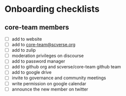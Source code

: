 # Onboarding checklists

## core-team members

- [ ] add to website
- [ ] add to core-team@scverse.org
- [ ] add to zulip
- [ ] moderation privileges on discourse
- [ ] add to password manager
- [ ] add to github org and scverse/core-team github team
- [ ] add to google drive
- [ ] invite to governance and community meetings
- [ ] write permission on google calendar
- [ ] announce the new member on twitter
